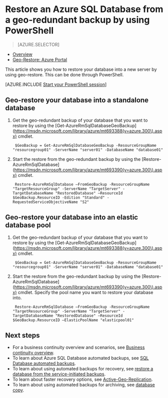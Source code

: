 <properties
    pageTitle="Restore an Azure SQL Database from a geo-redundant backup (PowerShell) | Microsoft Azure"
    description="Restore an Azure SQL Database into a new server from a geo-redundant backup"
    services="sql-database"
    documentationCenter=""
    authors="stevestein"
    manager="jhubbard"
    editor=""/>

<tags
    ms.service="sql-database"
    ms.devlang="NA"
    ms.topic="article"
    ms.tgt_pltfrm="powershell"
    ms.workload="NA"
    ms.date="07/17/2016"
    ms.author="sstein"/>

# <a name="restore-an-azure-sql-database-from-a-geo-redundant-backup-by-using-powershell"></a>Restore an Azure SQL Database from a geo-redundant backup by using PowerShell


> [AZURE.SELECTOR]
- [Overview](sql-database-recovery-using-backups.md)
- [Geo-Restore: Azure Portal](sql-database-geo-restore-portal.md)

This article shows you how to restore your database into a new server by using geo-restore. This can be done through PowerShell.

[AZURE.INCLUDE [Start your PowerShell session](../../includes/sql-database-powershell.md)]

## <a name="geo-restore-your-database-into-a-standalone-database"></a>Geo-restore your database into a standalone database

1. Get the geo-redundant backup of your database that you want to restore by using the [Get-AzureRmSqlDatabaseGeoBackup](https://msdn.microsoft.com/library/azure/mt693388(v=azure.300\).aspx) cmdlet.

        $GeoBackup = Get-AzureRmSqlDatabaseGeoBackup -ResourceGroupName "resourcegroup01" -ServerName "server01" -DatabaseName "database01"

2. Start the restore from the geo-redundant backup by using the [Restore-AzureRmSqlDatabase](https://msdn.microsoft.com/library/azure/mt693390(v=azure.300\).aspx) cmdlet.

        Restore-AzureRmSqlDatabase –FromGeoBackup -ResourceGroupName "TargetResourceGroup" -ServerName "TargetServer" -TargetDatabaseName "RestoredDatabase" –ResourceId $GeoBackup.ResourceID -Edition "Standard" -RequestedServiceObjectiveName "S2"


## <a name="geo-restore-your-database-into-an-elastic-database-pool"></a>Geo-restore your database into an elastic database pool

1. Get the geo-redundant backup of your database that you want to restore by using the [Get-AzureRmSqlDatabaseGeoBackup](https://msdn.microsoft.com/library/azure/mt693388(v=azure.300\).aspx) cmdlet.

        $GeoBackup = Get-AzureRmSqlDatabaseGeoBackup -ResourceGroupName "resourcegroup01" -ServerName "server01" -DatabaseName "database01"

2. Start the restore from the geo-redundant backup by using the [Restore-AzureRmSqlDatabase](https://msdn.microsoft.com/library/azure/mt693390(v=azure.300\).aspx) cmdlet. Specify the pool name you want to restore your database into.

        Restore-AzureRmSqlDatabase –FromGeoBackup -ResourceGroupName "TargetResourceGroup" -ServerName "TargetServer" -TargetDatabaseName "RestoredDatabase" –ResourceId $GeoBackup.ResourceID –ElasticPoolName "elasticpool01"  


## <a name="next-steps"></a>Next steps

- For a business continuity overview and scenarios, see [Business continuity overview](sql-database-business-continuity.md).
- To learn about Azure SQL Database automated backups, see [SQL Database automated backups](sql-database-automated-backups.md).
- To learn about using automated backups for recovery, see [restore a database from the service-initiated backups](sql-database-recovery-using-backups.md).
- To learn about faster recovery options, see [Active-Geo-Replication](sql-database-geo-replication-overview.md).  
- To learn about using automated backups for archiving, see [database copy](sql-database-copy.md).

